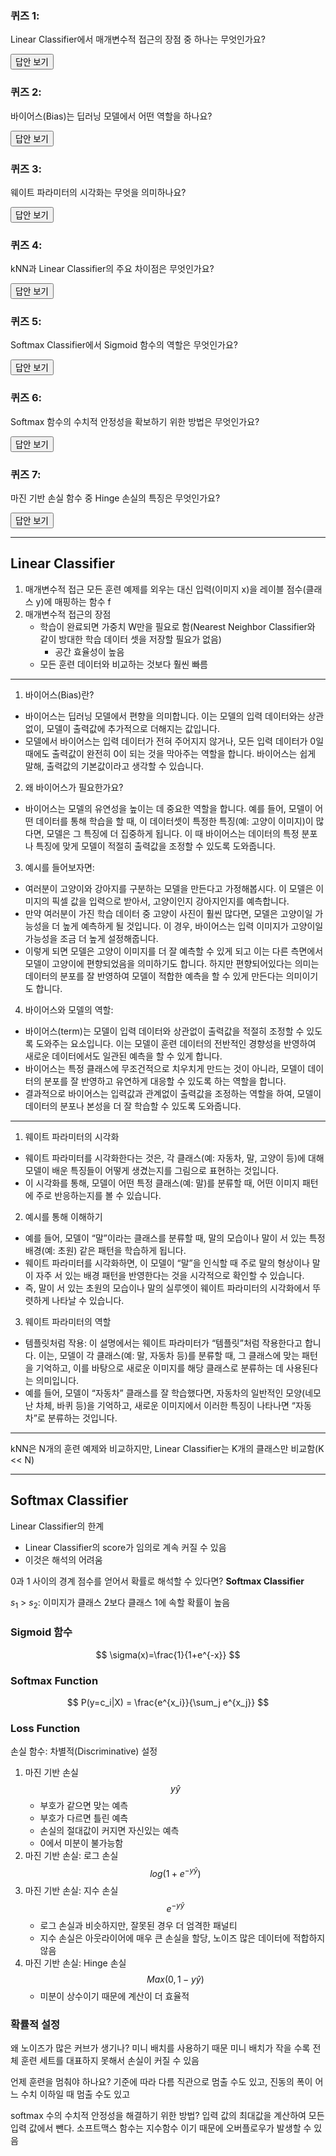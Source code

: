 ### 퀴즈 1:

Linear Classifier에서 매개변수적 접근의 장점 중 하나는 무엇인가요?

<div class="answer">
    <button class="toggle-answer">답안 보기</button>
    <div class="answer-content" style="display: none;">
       <strong>답안:</strong>
       학습이 완료되면 가중치 W만을 필요로 하여 공간 효율성이 높고, 모든 훈련 데이터와 비교하는 것보다 훨씬 빠릅니다.
    </div>
</div>

### 퀴즈 2:

바이어스(Bias)는 딥러닝 모델에서 어떤 역할을 하나요?

<div class="answer">
    <button class="toggle-answer">답안 보기</button>
    <div class="answer-content" style="display: none;">
       <strong>답안:</strong>
       바이어스는 모델의 출력값을 조정하여 입력 데이터가 없거나 모든 입력이 0일 때에도 출력값이 완전히 0이 되지 않도록 합니다.
    </div>
</div>

### 퀴즈 3:

웨이트 파라미터의 시각화는 무엇을 의미하나요?

<div class="answer">
    <button class="toggle-answer">답안 보기</button>
    <div class="answer-content" style="display: none;">
       <strong>답안:</strong>
       웨이트 파라미터의 시각화는 모델이 각 클래스(예: 말, 자동차 등)를 분류할 때 어떤 특징에 반응하는지를 그림으로 표현하는 것입니다.
    </div>
</div>

### 퀴즈 4:

kNN과 Linear Classifier의 주요 차이점은 무엇인가요?

<div class="answer">
    <button class="toggle-answer">답안 보기</button>
    <div class="answer-content" style="display: none;">
       <strong>답안:</strong>
       kNN은 N개의 훈련 예제와 비교하는 반면, Linear Classifier는 K개의 클래스만 비교합니다 (K << N).
    </div>
</div>

### 퀴즈 5:

Softmax Classifier에서 Sigmoid 함수의 역할은 무엇인가요?

<div class="answer">
    <button class="toggle-answer">답안 보기</button>
    <div class="answer-content" style="display: none;">
       <strong>답안:</strong>
       Sigmoid 함수는 입력값을 0과 1 사이의 값으로 변환하여 확률로 해석할 수 있게 합니다.
    </div>
</div>

### 퀴즈 6:

Softmax 함수의 수치적 안정성을 확보하기 위한 방법은 무엇인가요?

<div class="answer">
    <button class="toggle-answer">답안 보기</button>
    <div class="answer-content" style="display: none;">
       <strong>답안:</strong>
       입력 값의 최대값을 계산하여 모든 입력 값에서 빼는 방법을 사용하여 오버플로우 문제를 해결할 수 있습니다.
    </div>
</div>

### 퀴즈 7:

마진 기반 손실 함수 중 Hinge 손실의 특징은 무엇인가요?

<div class="answer">
    <button class="toggle-answer">답안 보기</button>
    <div class="answer-content" style="display: none;">
       <strong>답안:</strong>
       Hinge 손실은 미분이 상수이기 때문에 계산이 더 효율적입니다.
    </div>
</div>

---

## Linear Classifier

1. 매개변수적 접근
   모든 훈련 예제를 외우는 대신
   입력(이미지 x)을 레이블 점수(클래스 y)에 매핑하는 함수 f
2. 매개변수적 접근의 장점
   - 학습이 완료되면 가중치 W만을 필요로 함(Nearest Neighbor Classifier와 같이 방대한 학습 데이터 셋을 저장할 필요가 없음)
     - 공간 효율성이 높음
   - 모든 훈련 데이터와 비교하는 것보다 훨씬 빠름

---

1. 바이어스(Bias)란?

- 바이어스는 딥러닝 모델에서 편향을 의미합니다. 이는 모델의 입력 데이터와는 상관없이, 모델이 출력값에 추가적으로 더해지는 값입니다.
- 모델에서 바이어스는 입력 데이터가 전혀 주어지지 않거나, 모든 입력 데이터가 0일 때에도 출력값이 완전히 0이 되는 것을 막아주는 역할을 합니다. 바이어스는 쉽게 말해, 출력값의 기본값이라고 생각할 수 있습니다.

2. 왜 바이어스가 필요한가요?

- 바이어스는 모델의 유연성을 높이는 데 중요한 역할을 합니다. 예를 들어, 모델이 어떤 데이터를 통해 학습을 할 때, 이 데이터셋이 특정한 특징(예: 고양이 이미지)이 많다면, 모델은 그 특징에 더 집중하게 됩니다. 이 때 바이어스는 데이터의 특정 분포나 특징에 맞게 모델이 적절히 출력값을 조정할 수 있도록 도와줍니다.

3. 예시를 들어보자면:

- 여러분이 고양이와 강아지를 구분하는 모델을 만든다고 가정해봅시다. 이 모델은 이미지의 픽셀 값을 입력으로 받아서, 고양이인지 강아지인지를 예측합니다.
- 만약 여러분이 가진 학습 데이터 중 고양이 사진이 훨씬 많다면, 모델은 고양이일 가능성을 더 높게 예측하게 될 것입니다. 이 경우, 바이어스는 입력 이미지가 고양이일 가능성을 조금 더 높게 설정해줍니다.
- 이렇게 되면 모델은 고양이 이미지를 더 잘 예측할 수 있게 되고 이는 다른 측면에서 모델이 고양이에 편향되었음을 의미하기도 합니다. 하지만 편향되어있다는 의미는 데이터의 분포를 잘 반영하여 모델이 적합한 예측을 할 수 있게 만든다는 의미이기도 합니다.

4. 바이어스와 모델의 역할:

- 바이어스(term)는 모델이 입력 데이터와 상관없이 출력값을 적절히 조정할 수 있도록 도와주는 요소입니다. 이는 모델이 훈련 데이터의 전반적인 경향성을 반영하여 새로운 데이터에서도 일관된 예측을 할 수 있게 합니다.
- 바이어스는 특정 클래스에 무조건적으로 치우치게 만드는 것이 아니라, 모델이 데이터의 분포를 잘 반영하고 유연하게 대응할 수 있도록 하는 역할을 합니다.
- 결과적으로 바이어스는 입력값과 관계없이 출력값을 조정하는 역할을 하여, 모델이 데이터의 분포나 본성을 더 잘 학습할 수 있도록 도와줍니다.

---

1. 웨이트 파라미터의 시각화

- 웨이트 파라미터를 시각화한다는 것은, 각 클래스(예: 자동차, 말, 고양이 등)에 대해 모델이 배운 특징들이 어떻게 생겼는지를 그림으로 표현하는 것입니다.
- 이 시각화를 통해, 모델이 어떤 특정 클래스(예: 말)를 분류할 때, 어떤 이미지 패턴에 주로 반응하는지를 볼 수 있습니다.

2. 예시를 통해 이해하기

- 예를 들어, 모델이 “말”이라는 클래스를 분류할 때, 말의 모습이나 말이 서 있는 특정 배경(예: 초원) 같은 패턴을 학습하게 됩니다.
- 웨이트 파라미터를 시각화하면, 이 모델이 “말”을 인식할 때 주로 말의 형상이나 말이 자주 서 있는 배경 패턴을 반영한다는 것을 시각적으로 확인할 수 있습니다.
- 즉, 말이 서 있는 초원의 모습이나 말의 실루엣이 웨이트 파라미터의 시각화에서 뚜렷하게 나타날 수 있습니다.

3. 웨이트 파라미터의 역할

- 템플릿처럼 작용: 이 설명에서는 웨이트 파라미터가 “템플릿”처럼 작용한다고 합니다. 이는, 모델이 각 클래스(예: 말, 자동차 등)를 분류할 때, 그 클래스에 맞는 패턴을 기억하고, 이를 바탕으로 새로운 이미지를 해당 클래스로 분류하는 데 사용된다는 의미입니다.
- 예를 들어, 모델이 “자동차” 클래스를 잘 학습했다면, 자동차의 일반적인 모양(네모난 차체, 바퀴 등)을 기억하고, 새로운 이미지에서 이러한 특징이 나타나면 “자동차”로 분류하는 것입니다.

---

kNN은 N개의 훈련 예제와 비교하지만, Linear Classifier는 K개의 클래스만 비교함(K << N)

---

## Softmax Classifier

Linear Classifier의 한계

- Linear Classifier의 score가 임의로 계속 커질 수 있음
- 이것은 해석의 어려움

0과 1 사이의 경계 점수를 얻어서 확률로 해석할 수 있다면?
**Softmax Classifier**

$s_1$ > $s_2$: 이미지가 클래스 2보다 클래스 1에 속할 확률이 높음

### Sigmoid 함수

$$
\sigma(x)=\frac{1}{1+e^{-x}}
$$

### Softmax Function

$$
P(y=c_i|X) = \frac{e^{x_i}}{\sum_j e^{x_j}}
$$

### Loss Function

손실 함수: 차별적(Discriminative) 설정

1. 마진 기반 손실
   $$y \hat y$$
   - 부호가 같으면 맞는 예측
   - 부호가 다르면 틀린 예측
   - 손실의 절대값이 커지면 자신있는 예측
   - 0에서 미분이 불가능함
2. 마진 기반 손실: 로그 손실
   $$log(1+e^{-y \hat y})$$
3. 마진 기반 손실: 지수 손실
   $$e^{-y \hat y}$$
   - 로그 손실과 비슷하지만, 잘못된 경우 더 엄격한 패널티
   - 지수 손실은 아웃라이어에 매우 큰 손실을 할당, 노이즈 많은 데이터에 적합하지 않음
4. 마진 기반 손실: Hinge 손실
   $$Max(0, 1 -y \hat y)$$
   - 미분이 상수이기 때문에 계산이 더 효율적

### 확률적 설정

왜 노이즈가 많은 커브가 생기나?
미니 배치를 사용하기 때문
미니 배치가 작을 수록 전체 훈련 세트를 대표하지 못해서 손실이 커질 수 있음

언제 훈련을 멈춰야 하나요?
기준에 따라 다름
직관으로 멈출 수도 있고, 진동의 폭이 어느 수치 이하일 때 멈출 수도 있고

softmax 수의 수치적 안정성을 해결하기 위한 방법?
입력 값의 최대값을 계산하여 모든 입력 값에서 뺀다.
소프트맥스 함수는 지수함수 이기 때문에 오버플로우가 발생할 수 있음
